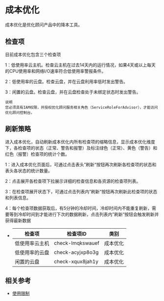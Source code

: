 # 成本优化

成本优化是优化顾问产品中的降本工具。

## 检查项

目前成本优化包含三个检查项

1：低使用率云主机。检查云主机在过去14天内的运行情况，如果4天或以上每天的CPU使用率和网络I/O速率符合低使用率警报条件。

2：低使用率的云盘。检查云盘，并在云盘利用率低时发出警告。

3：闲置的云盘。检查云盘，并在云盘检查处于未绑定状态时发出警告。

	说明
	您必须具有IAM权限，并授权优化顾问服务相关角色（ServiceRoleForAdvisor），才能访问优化顾问控制台。

## 刷新策略

进入成本优化，自动刷新成本优化内所有检查项的缩略信息，显示成本优化维度下，各检查项的状态（正常、警告和报警）及标注绿色（正常）、黄色（警告）和红色（报警）检查项的统计个数。

1：进入成本优化页面后，可通过点击表头”刷新“按钮再次刷新各检查项的状态和表头各状态的统计数量。

2：点击展开各检查项下拉展示详细的检查信息和各资源的检查项列表。

3：在检查项展开状态下，可通过点击列表内”刷新“按钮再次刷新此检查项的状态和列表信息。

4：每个检查项数据获取后，有5分钟的冷却时间，冷却时间内不能重复刷新，需要等到冷却时间到才能进行下次的数据刷新，点击列表内”刷新“按钮会触发刷新并获得最新数据

- | 检查项         | 检查项ID         | 类别     |
  | -------------- | ---------------- | -------- |
  | 低使用率云主机 | check-lmqkswauef | 成本优化 |
  | 低使用率的云盘 | check-acyjxp8o3g | 成本优化 |
  | 闲置的云盘     | check-xqux8jah1y | 成本优化 |

## 相关参考

- [使用限制](../../Introduction/Restrictions.md)

